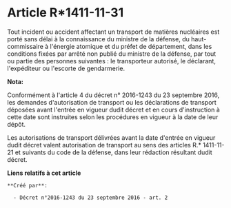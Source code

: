 # Article R*1411-11-31

Tout incident ou accident affectant un transport de matières nucléaires est porté sans délai à la connaissance du ministre de
la défense, du haut-commissaire à l'énergie atomique et du préfet de département, dans les conditions fixées par arrêté non
publié du ministre de la défense, par tout ou partie des personnes suivantes : le transporteur autorisé, le déclarant,
l'expéditeur ou l'escorte de gendarmerie.

**Nota:**

Conformément à l'article 4 du décret n° 2016-1243 du 23 septembre 2016, les demandes d'autorisation de transport ou les
déclarations de transport déposées avant l'entrée en vigueur dudit décret et en cours d'instruction à cette date sont
instruites selon les procédures en vigueur à la date de leur dépôt.

Les autorisations de transport délivrées avant la date d'entrée en vigueur dudit décret valent autorisation de transport au
sens des articles R.* 1411-11-21 et suivants du code de la défense, dans leur rédaction résultant dudit décret.

**Liens relatifs à cet article**

	**Créé par**:

	  - Décret n°2016-1243 du 23 septembre 2016 - art. 2
